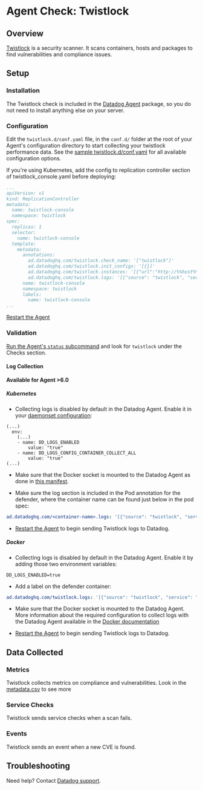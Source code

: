 # Agent Check: Twistlock

## Overview

[Twistlock][1] is a security scanner. It scans containers, hosts and packages to find vulnerabilities and compliance issues.

## Setup

### Installation

The Twistlock check is included in the [Datadog Agent][2] package, so you do not need to install anything else on your server.

### Configuration

Edit the `twistlock.d/conf.yaml` file, in the `conf.d/` folder at the root of your Agent's configuration directory to start collecting your twistlock performance data. See the [sample twistlock.d/conf.yaml][2] for all available configuration options.

If you're using Kubernetes, add the config to replication controller section of twistlock_console.yaml before deploying:

```yaml
...
apiVersion: v1
kind: ReplicationController
metadata:
  name: twistlock-console
  namespace: twistlock
spec:
  replicas: 1
  selector:
    name: twistlock-console
  template:
    metadata:
      annotations:
        ad.datadoghq.com/twistlock.check_name: '["twistlock"]'
        ad.datadoghq.com/twistlock.init_configs: '[{}]'
        ad.datadoghq.com/twistlock.instances: '[{"url":"http://%%host%%:8083", "username":"USERNAME", "password": "PASSWORD"}]'
        ad.datadoghq.com/twistlock.logs: '[{"source": "twistlock", "service": "twistlock"}]'
      name: twistlock-console
      namespace: twistlock
      labels:
        name: twistlock-console
...
```


[Restart the Agent][3]

### Validation

[Run the Agent's `status` subcommand][4] and look for `twistlock` under the Checks section.

#### Log Collection

**Available for Agent >6.0**

##### Kubernetes

* Collecting logs is disabled by default in the Datadog Agent. Enable it in your [daemonset configuration](https://docs.datadoghq.com/agent/kubernetes/daemonset_setup/#log-collection):

```
(...)
  env:
    (...)
    - name: DD_LOGS_ENABLED
        value: "true"
    - name: DD_LOGS_CONFIG_CONTAINER_COLLECT_ALL
        value: "true"
(...)
```

* Make sure that the Docker socket is mounted to the Datadog Agent as done in [this manifest](https://docs.datadoghq.com/agent/kubernetes/daemonset_setup/#create-manifest).

* Make sure the log section is included in the Pod annotation for the defender, where the container name can be found just below in the pod spec:

```yaml
ad.datadoghq.com/<container-name>.logs: '[{"source": "twistlock", "service": "twistlock"}]'
```

* [Restart the Agent][3] to begin sending Twistlock logs to Datadog.

##### Docker

* Collecting logs is disabled by default in the Datadog Agent. Enable it by adding those two environment variables:

```
DD_LOGS_ENABLED=true
```

* Add a label on the defender container:

```yaml
ad.datadoghq.com/twistlock.logs: '[{"source": "twistlock", "service": "twistlock"}]'
```

* Make sure that the Docker socket is mounted to the Datadog Agent. More information about the required configuration to collect logs with the Datadog Agent available in the [Docker documentation](https://docs.datadoghq.com/logs/log_collection/docker/?tab=containerinstallation)

* [Restart the Agent][3] to begin sending Twistlock logs to Datadog.

## Data Collected

### Metrics

Twistlock collects metrics on compliance and vulnerabilities. Look in the [metadata.csv][6] to see more

### Service Checks

Twistlock sends service checks when a scan fails.

### Events

Twistlock sends an event when a new CVE is found.

## Troubleshooting

Need help? Contact [Datadog support][5].

[1]: https://www.twistlock.com/
[2]: https://github.com/DataDog/integrations-core/blob/master/twistlock/datadog_checks/twistlock/data/conf.yaml.example
[3]: https://docs.datadoghq.com/agent/faq/agent-commands/#start-stop-restart-the-agent
[4]: https://docs.datadoghq.com/agent/faq/agent-commands/#agent-status-and-information
[5]: https://docs.datadoghq.com/help/
[6]: https://github.com/DataDog/integrations-core/blob/master/twistlock/metadata.csv
[7]: https://docs.datadoghq.com/logs
